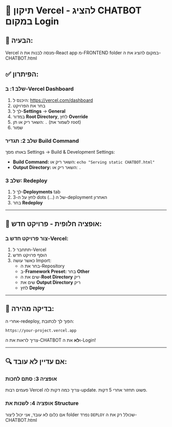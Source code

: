 # 🔧 תיקון Vercel - להציג CHATBOT במקום Login

## 🎯 הבעיה:
Vercel מנסה לבנות את ה-React app מ-FRONTEND folder במקום להציג את ה-CHATBOT.html

## ✅ הפיתרון:

### שלב 1: ב-Vercel Dashboard

1. היכנס ל: https://vercel.com/dashboard
2. בחר את הפרויקט
3. לך ל-**Settings** → **General**
4. במדור **Root Directory**, לחץ **Override**
5. השאר ריק או תן: `.` (לשמור את root)
6. שמור

### שלב 2: תגדיר Build Command

באותו מסך Settings → Build & Development Settings:
- **Build Command:** השאר ריק או: `echo "Serving static CHATBOT.html"`
- **Output Directory:** השאר ריק או: `.`

### שלב 3: Redeploy

1. לך ל-**Deployments** tab
2. לחץ על ה-3 dots (...) של ה-deployment האחרון
3. בחר **Redeploy**

---

## 🚀 אופציה חלופית - פרויקט חדש:

### צור פרויקט חדש ב-Vercel:

1. תתחבר ל-Vercel
2. הוסף פרויקט חדש
3. כאשר עושה Import:
   - בחר את ה-Repository
   - ב-**Framework Preset:** בחר **Other**
   - שים את ה-**Root Directory** ריק
   - שים את **Output Directory** ריק
   - לחץ **Deploy**

---

## 📝 בדיקה מהירה:

אחרי ה-redeploy, הפוך לך לכתובת:
```
https://your-project.vercel.app
```

צריך לראות את ה-CHATBOT ו**לא** את ה-Login!

---

## 🔍 אם עדיין לא עובד:

### אופציה 3: סתם לחכות

פעמים רבות Vercel צריך כמה דקות לה-update. פשוט תחזור אחרי 5 דקות.

### אופציה 4: לשנות את Structure

אם כלום לא עובד, אני יכול ליצור folder נפרד `DEPLOY` שכולל רק את ה-CHATBOT.html

